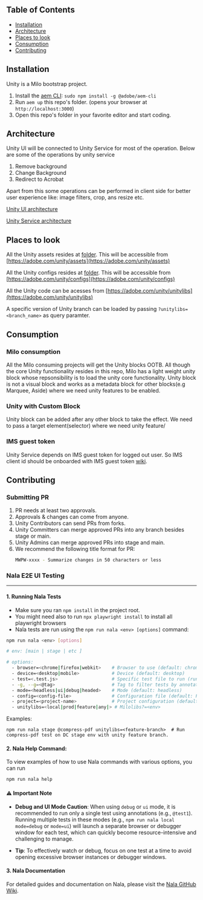 ## Table of Contents
- [Installation](#installation)
- [Architecture](#architecture)
- [Places to look](#placesToLook)
- [Consumption](#consumption)
- [Contributing](#contributing)


## Installation

Unity is a Milo bootstrap project.
1. Install the [aem CLI](https://www.npmjs.com/package/@adobe/aem-cli): `sudo npm install -g @adobe/aem-cli`
1. Run `aem up` this repo's folder. (opens your browser at `http://localhost:3000`)
1. Open this repo's folder in your favorite editor and start coding.

## Architecture
Unity UI will be connected to Unity Service for most of the operation. Below are some of the operations by unity service

1. Remove background
1. Change Background
1. Redirect to Acrobat

Apart from this some operations can be performed in client side for better user experience like: image filters, crop, ans resize etc.

[Unity UI architecture](https://wiki.corp.adobe.com/display/adobedotcom/Unity+Architecture)

[Unity Service architecture](https://wiki.corp.adobe.com/display/~shasmish/SAPS+Unity+Service)


## Places to look
All the Unity assets resides at [folder](https://adobe.sharepoint.com/:f:/r/sites/adobecom/Shared%20Documents/unity/unity/assets). This will be accessible from [https://adobe.com/unity/assets](https://adobe.com/unity/assets)


All the Unity configs resides at [folder](https://adobe.sharepoint.com/:f:/r/sites/adobecom/Shared%20Documents/unity/unity/configs). This will be accessible from [https://adobe.com/unity/configs](https://adobe.com/unity/configs)


All the Unity code can be acesses from [https://adobe.com/unity/unitylibs](https://adobe.com/unity/unitylibs)

A specific version of Unity branch can be loaded by passing ```?unitylibs=<branch_name>``` as query paramter.

## Consumption

### Milo consumption
All the Milo consuming projects will get the Unity blocks OOTB.
All though the core Unity functionality resides in this repo, Milo has a light weight unity block whose repsonsibility is to load the unity core functionality. Unity block is not a visual block and works as a metadata block for other blocks(e.g Marquee, Aside) where we need unity features to be enabled.

### Unity with Custom Block
Unity block can be added after any other block to take the effect. We need to pass a target element(selector) where we need unity feature/ 

### IMS guest token
Unity Service depends on IMS guest token for logged out user. So IMS client id should be onboarded with IMS guest token [wiki](https://wiki.corp.adobe.com/pages/viewpage.action?spaceKey=~nzotta&title=Guest+Sessions+-+Identity+components+delivery+schedules%2C+integration+and+testing).


## Contributing

### Submitting PR

1. PR needs at least two approvals.
1. Approvals & changes can come from anyone.
1. Unity Contributors can send PRs from forks.
1. Unity Committers can merge approved PRs into any branch besides stage or main.
1. Unity Admins can merge approved PRs into stage and main.
1. We recommend the following title format for PR:
    ```bash
    MWPW-xxxx - Summarize changes in 50 characters or less
    ```

### Nala E2E UI Testing
-----

#### 1. Running Nala Tests
- Make sure you ran `npm install` in the project root.
- You might need also to run `npx playwright install` to install all playwright browsers
- Nala tests are run using the `npm run nala <env> [options]` command:

```sh
npm run nala <env> [options]
```
```sh
# env: [main | stage | etc ]

# options:
  - browser=<chrome|firefox|webkit>    # Browser to use (default: chrome)
  - device=<desktop|mobile>            # Device (default: desktop)
  - test=<.test.js>                    # Specific test file to run (runs all tests in the file)
  - -g, --g=<@tag>                     # Tag to filter tests by annotations ex: @test1 @accordion @marquee
  - mode=<headless|ui|debug|headed>    # Mode (default: headless)
  - config=<config-file>               # Configuration file (default: Playwright default)
  - project=<project-name>             # Project configuration (default: milo-live-chromium)
  - unitylibs=<local|prod|feature|any|> # Milolibs?=<env> 
```

Examples:
```
npm run nala stage @compress-pdf unitylibs=<feature-branch>  # Run compress-pdf test on DC stage env with unity feature branch.

```

#### 2. Nala Help Command:
To view examples of how to use Nala commands with various options, you can run
```sh
npm run nala help
```

#### ⚠️ Important Note
- **Debug and UI Mode Caution**: When using `debug` or `ui` mode, it is recommended to run only a single test using annotations (e.g., `@test1`). Running multiple tests in these modes (e.g., `npm run nala local mode=debug` or `mode=ui`) will launch a separate browser or debugger window for each test, which can quickly become resource-intensive and challenging to manage.

- **Tip**: To effectively watch or debug, focus on one test at a time to avoid opening excessive browser instances or debugger windows.

#### 3. Nala Documentation
For detailed guides and documentation on Nala, please visit the [Nala GitHub Wiki](https://github.com/adobecom/milo/wiki/Nala#nala-introduction).
